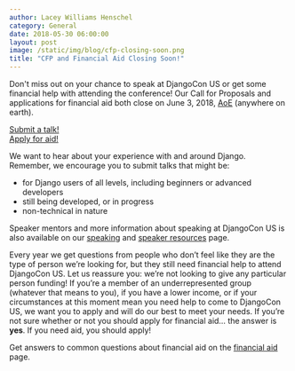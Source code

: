 ```yaml
---
author: Lacey Williams Henschel
category: General
date: 2018-05-30 06:00:00
layout: post
image: /static/img/blog/cfp-closing-soon.png
title: "CFP and Financial Aid Closing Soon!"
---
```


Don't miss out on your chance to speak at DjangoCon US or get some financial help with attending the conference! Our Call for Proposals and applications for financial aid both close on June 3, 2018, [AoE](https://www.timeanddate.com/time/zones/aoe) (anywhere on earth).

<div class="row column">
    <div class="medium-5 medium-centered column">
        <div class="button-group expanded">
            <a class="button hollow theme-viking" href="{{ site.cfp_application }}">Submit a talk!</a>
        </div>
        <div class="button-group expanded">
            <a class="button hollow" href="{{ site.financial_aid_application }}">Apply for aid!</a>
        </div>
    </div>
</div>


We want to hear about your experience with and around Django. Remember, we encourage you to submit talks that might be:

- for Django users of all levels, including beginners or advanced developers
- still being developed, or in progress
- non-technical in nature

Speaker mentors and more information about speaking at DjangoCon US is also available on our [speaking](/speaking/) and [speaker resources](/speaking/speaker-resources/) page.


Every year we get questions from people who don’t feel like they are the type of person we’re looking for, but they still need financial help to attend DjangoCon US. Let us reassure you: we’re not looking to give any particular person funding! If you’re a member of an underrepresented group (whatever that means to you), if you have a lower income, or if your circumstances at this moment mean you need help to come to DjangoCon US, we want you to apply and will do our best to meet your needs. If you’re not sure whether or not you should apply for financial aid… the answer is **yes**. If you need aid, you should apply!

Get answers to common questions about financial aid on the [financial aid](/financial-aid/) page.
